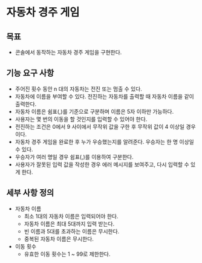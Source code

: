 # 자동차 경주 게임

## 목표

- 콘솔에서 동작하는 자동차 경주 게임을 구현한다.

## 기능 요구 사항

- 주어진 횟수 동안 n 대의 자동차는 전진 또는 멈출 수 있다.
- 자동차에 이름을 부여할 수 있다. 전진하는 자동차를 출력할 때 자동차 이름을 같이 출력한다.
- 자동차 이름은 쉼표(,)를 기준으로 구분하며 이름은 5자 이하만 가능하다.
- 사용자는 몇 번의 이동을 할 것인지를 입력할 수 있어야 한다.
- 전진하는 조건은 0에서 9 사이에서 무작위 값을 구한 후 무작위 값이 4 이상일 경우이다.
- 자동차 경주 게임을 완료한 후 누가 우승했는지를 알려준다. 우승자는 한 명 이상일 수 있다.
- 우승자가 여러 명일 경우 쉼표(,)를 이용하여 구분한다.
- 사용자가 잘못된 입력 값을 작성한 경우 에러 메시지를 보여주고, 다시 입력할 수 있게 한다.

## 세부 사항 정의

- 자동차 이름
  - 최소 1대의 자동차 이름은 입력되어야 한다.
  - 자동차 이름은 최대 5대까지 입력 받는다.
  - 빈 이름과 5대를 초과하는 이름은 무시한다.
  - 중복된 자동차 이름은 무시한다.
- 이동 횟수
  - 유효한 이동 횟수는 1 ~ 99로 제한한다.
